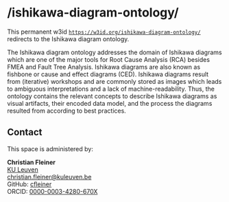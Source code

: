 # /ishikawa-diagram-ontology/

This permanent w3id [`https://w3id.org/ishikawa-diagram-ontology/`](https://w3id.org/ishikawa-diagram-ontology/) redirects to the Ishikawa diagram ontology.

The Ishikawa diagram ontology addresses the domain of Ishikawa diagrams which are one of the major tools for Root Cause Analysis (RCA) besides FMEA and Fault Tree Analysis. Ishikawa diagrams are also known as fishbone or cause and effect diagrams (CED). Ishikawa diagrams result from (iterative) workshops and are commonly stored as images which leads to ambiguous interpretations and a lack of machine-readability. Thus, the ontology contains the relevant concepts to describe Ishikawa diagrams as visual artifacts, their encoded data model, and the process the diagrams resulted from according to best practices.

## Contact
This space is administered by:  

**Christian Fleiner**  
[KU Leuven](https://www.kuleuven.be/wieiswie/en/person/00160306)  
<christian.fleiner@kuleuven.be>  
GitHub: [cfleiner](https://github.com/cfleiner)  
ORCID: [0000-0003-4280-670X](https://orcid.org/0000-0003-4280-670X)
